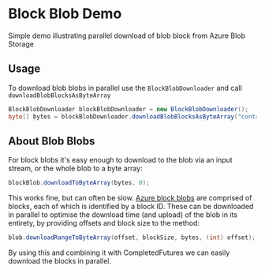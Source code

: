 # Block Blob Demo

Simple demo illustrating parallel download of blob block from Azure Blob Storage

## Usage

To download blob blobs in parallel use the `BlockBlobDownloader` and call `downloadBlobBlocksAsByteArray`

```java
BlockBlobDownloader blockBlobDownloader = new BlockBlobDownloader();
byte[] bytes = blockBlobDownloader.downloadBlobBlocksAsByteArray("containerName", "blobName");
```
## About Blob Blobs

For block blobs it's easy enough to download to the blob via an input stream, or the whole blob to a byte array:

```java
blockBlob.downloadToByteArray(bytes, 0);
```

This works fine, but can often be slow. [Azure block blobs](https://docs.microsoft.com/en-us/rest/api/storageservices/understanding-block-blobs--append-blobs--and-page-blobs)  are comprised of blocks, each of which is identified by a block ID. These can be downloaded in parallel to optimise the download time (and upload) of the blob in its entirety, by providing offsets and block size to the method:

```java
blob.downloadRangeToByteArray(offset, blockSize, bytes, (int) offset);
```

By using this and combining it with CompletedFutures we can easily download the blocks in parallel.
